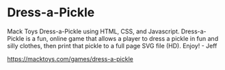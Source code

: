 # Dress-a-Pickle
Mack Toys Dress-a-Pickle using HTML, CSS, and Javascript.  Dress-a-Pickle is a fun, online game that allows a player to dress a pickle in fun and silly clothes, then print that pickle to a full page SVG file (HD).  Enjoy!  - Jeff

https://macktoys.com/games/dress-a-pickle

